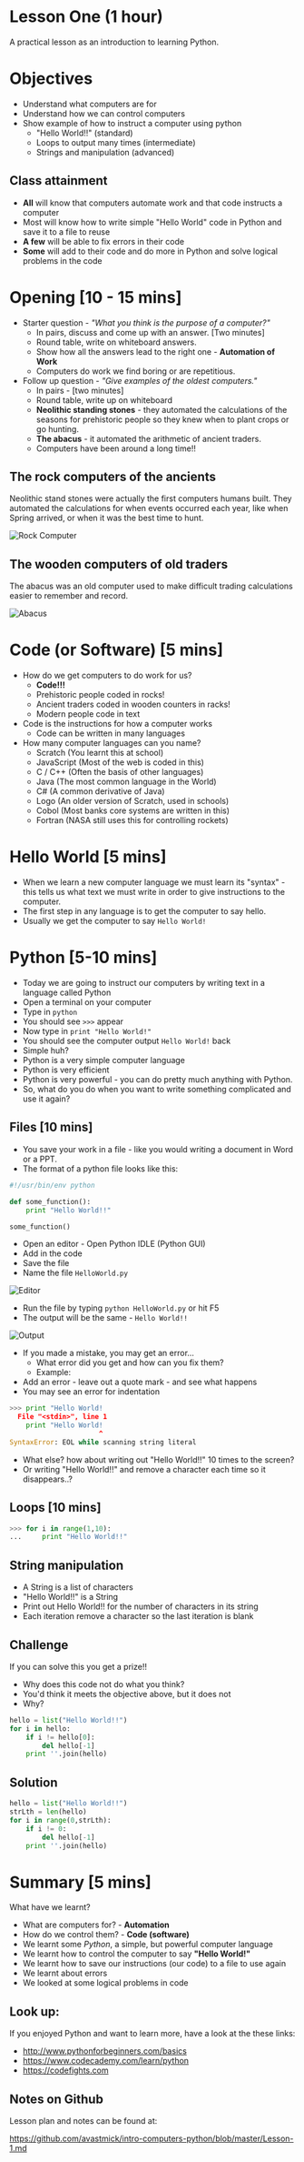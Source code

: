# Lesson One (1 hour)

A practical lesson as an introduction to learning Python.

# Objectives

- Understand what computers are for
- Understand how we can control computers
- Show example of how to instruct a computer using python
    + "Hello World!!" (standard)
    + Loops to output many times (intermediate)
    + Strings and manipulation (advanced)

## Class attainment

- **All** will know that computers automate work and that code instructs a computer
- Most will know how to write simple "Hello World" code in Python and save it to a file to reuse
- **A few** will be able to fix errors in their code
- **Some** will add to their code and do more in Python and solve logical problems in the code

# Opening [10 - 15 mins]

- Starter question - *"What you think is the purpose of a computer?"*
    + In pairs, discuss and come up with an answer. [Two minutes]
    + Round table, write on whiteboard answers.
    + Show how all the answers lead to the right one - **Automation of Work**
    + Computers do work we find boring or are repetitious.
- Follow up question - *"Give examples of the oldest computers."*
    + In pairs - [two minutes]
    + Round table, write up on whiteboard
    + **Neolithic standing stones** - they automated the calculations of the seasons for prehistoric people so they knew when to plant crops or go hunting.
    + **The abacus** - it automated the arithmetic of ancient traders.
    + Computers have been around a long time!!

## The rock computers of the ancients

Neolithic stand stones were actually the first computers humans built. They automated the calculations for when events occurred each year, like when Spring arrived, or when it was the best time to hunt.

![Rock Computer](images/rock-computer.jpg)

## The wooden computers of old traders

The abacus was an old computer used to make difficult trading calculations easier to remember and record.

![Abacus](images/abacus.jpg)

# Code (or Software) [5 mins]
- How do we get computers to do work for us?
    + **Code!!!**
    + Prehistoric people coded in rocks!
    + Ancient traders coded in wooden counters in racks!
    + Modern people code in text
- Code is the instructions for how a computer works
    + Code can be written in many languages
- How many computer languages can you name?
    + Scratch (You learnt this at school)
    + JavaScript (Most of the web is coded in this)
    + C / C++ (Often the basis of other languages)
    + Java (The most common language in the World)
    + C# (A common derivative of Java)
    + Logo (An older version of Scratch, used in schools)
    + Cobol (Most banks core systems are written in this)
    + Fortran (NASA still uses this for controlling rockets)

# Hello World [5 mins]

- When we learn a new computer language we must learn its "syntax" - this tells us what text we must write in order to give instructions to the computer.
- The first step in any language is to get the computer to say hello.
- Usually we get the computer to say ``Hello World!``

# Python [5-10 mins]

- Today we are going to instruct our computers by writing text in a language called Python
- Open a terminal on your computer
- Type in `python`
- You should see `>>>` appear
- Now type in ``print "Hello World!"``
- You should see the computer output ``Hello World!`` back
- Simple huh?
- Python is a very simple computer language
- Python is very efficient
- Python is very powerful - you can do pretty much anything with Python.
- So, what do you do when you want to write something complicated and use it again?

## Files [10 mins]

- You save your work in a file - like you would writing a document in Word or a PPT.
- The format of a python file looks like this:

```python
#!/usr/bin/env python

def some_function():
    print "Hello World!!"

some_function()
```

- Open an editor - Open Python IDLE (Python GUI)
- Add in the code
- Save the file 
- Name the file ``HelloWorld.py``

![Editor](images/IDLE-Editor.png)

- Run the file by typing ``python HelloWorld.py`` or hit F5
- The output will be the same - ``Hello World!!``

![Output](images/Output.png)

- If you made a mistake, you may get an error...
    + What error did you get and how can you fix them?
    + Example: 
- Add an error - leave out a quote mark - and see what happens
- You may see an error for indentation

```python  
>>> print "Hello World!
  File "<stdin>", line 1
    print "Hello World!
                      ^
SyntaxError: EOL while scanning string literal
```

- What else? how about writing out "Hello World!!" 10 times to the screen?
- Or writing "Hello World!!" and remove a character each time so it disappears..?

## Loops [10 mins]

```python
>>> for i in range(1,10):
...     print "Hello World!!"
```


## String manipulation

- A String is a list of characters
- "Hello World!!" is a String
- Print out Hello World!! for the number of characters in its string
- Each iteration remove a character so the last iteration is blank

## Challenge

If you can solve this you get a prize!!

- Why does this code not do what you think?
- You'd think it meets the objective above, but it does not
- Why?

```python
hello = list("Hello World!!")
for i in hello:
    if i != hello[0]:
        del hello[-1]
    print ''.join(hello)
```

## Solution

```python
hello = list("Hello World!!")
strLth = len(hello)
for i in range(0,strLth):
    if i != 0:
        del hello[-1]
    print ''.join(hello)
```

# Summary [5 mins]

What have we learnt?

- What are computers for? - **Automation**
- How do we control them? - **Code (software)**
- We learnt some *Python*, a simple, but powerful computer language
- We learnt how to control the computer to say **"Hello World!"**
- We learnt how to save our instructions (our code) to a file to use again
- We learnt about errors
- We looked at some logical problems in code

## Look up:

If you enjoyed Python and want to learn more, have a look at the these links:

- <http://www.pythonforbeginners.com/basics>
- <https://www.codecademy.com/learn/python>
- <https://codefights.com>

## Notes on Github

Lesson plan and notes can be found at:

<https://github.com/avastmick/intro-computers-python/blob/master/Lesson-1.md>
